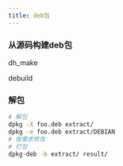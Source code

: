 ```yaml
---
title: deb包
---
```


### 从源码构建deb包

dh_make

debuild

### 解包
```bash
# 解包
dpkg -X foo.deb extract/
dpkg -e foo.deb extract/DEBIAN
# 按需求修改
# 打包
dpkg-deb -b extract/ result/
```
